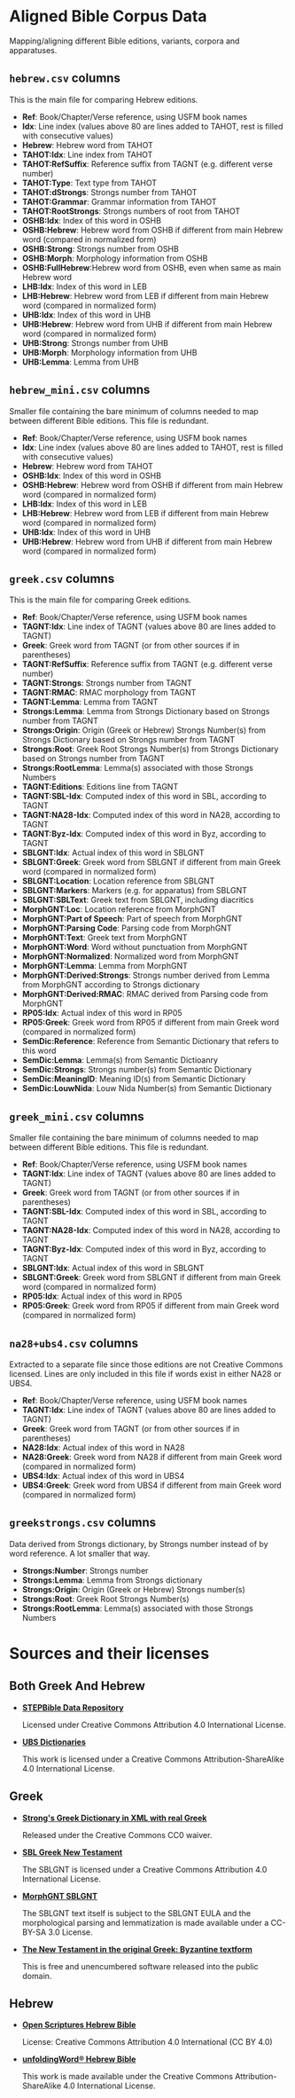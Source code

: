Aligned Bible Corpus Data
=========================

Mapping/aligning different Bible editions, variants, corpora and apparatuses.


`hebrew.csv` columns
--------------------

This is the main file for comparing Hebrew editions.

- **Ref**: Book/Chapter/Verse reference, using USFM book names
- **Idx**: Line index (values above 80 are lines added to TAHOT, rest is filled with consecutive values)
- **Hebrew**: Hebrew word from TAHOT
- **TAHOT:Idx**: Line index from TAHOT
- **TAHOT:RefSuffix**: Reference suffix from TAGNT (e.g. different verse number)
- **TAHOT:Type**: Text type from TAHOT
- **TAHOT:dStrongs**: Strongs number from TAHOT
- **TAHOT:Grammar**: Grammar information from TAHOT
- **TAHOT:RootStrongs**: Strongs numbers of root from TAHOT
- **OSHB:Idx**: Index of this word in OSHB
- **OSHB:Hebrew**: Hebrew word from OSHB if different from main Hebrew word (compared in normalized form)
- **OSHB:Strong**: Strongs number from OSHB
- **OSHB:Morph**: Morphology information from OSHB
- **OSHB:FullHebrew**:Hebrew word from OSHB, even when same as main Hebrew word
- **LHB:Idx**:  Index of this word in LEB
- **LHB:Hebrew**: Hebrew word from LEB if different from main Hebrew word (compared in normalized form)
- **UHB:Idx**:  Index of this word in UHB
- **UHB:Hebrew**: Hebrew word from UHB if different from main Hebrew word (compared in normalized form)
- **UHB:Strong**: Strongs number from UHB
- **UHB:Morph**: Morphology information from UHB
- **UHB:Lemma**: Lemma from UHB

`hebrew_mini.csv` columns
-------------------------

Smaller file containing the bare minimum of columns needed to map between different Bible editions. This file is redundant.

- **Ref**: Book/Chapter/Verse reference, using USFM book names
- **Idx**: Line index (values above 80 are lines added to TAHOT, rest is filled with consecutive values)
- **Hebrew**: Hebrew word from TAHOT
- **OSHB:Idx**: Index of this word in OSHB
- **OSHB:Hebrew**: Hebrew word from OSHB if different from main Hebrew word (compared in normalized form)
- **LHB:Idx**:  Index of this word in LEB
- **LHB:Hebrew**: Hebrew word from LEB if different from main Hebrew word (compared in normalized form)
- **UHB:Idx**:  Index of this word in UHB
- **UHB:Hebrew**: Hebrew word from UHB if different from main Hebrew word (compared in normalized form)


`greek.csv` columns
-------------------

This is the main file for comparing Greek editions.

 - **Ref**: Book/Chapter/Verse reference, using USFM book names
 - **TAGNT:Idx**: Line index of TAGNT (values above 80 are lines added to TAGNT)
 - **Greek**: Greek word from TAGNT (or from other sources if in parentheses)
 - **TAGNT:RefSuffix**: Reference suffix from TAGNT (e.g. different verse number)
 - **TAGNT:Strongs**: Strongs number from TAGNT
 - **TAGNT:RMAC**: RMAC morphology from TAGNT
 - **TAGNT:Lemma**: Lemma from TAGNT
 - **Strongs:Lemma**: Lemma from Strongs Dictionary based on Strongs number from TAGNT
 - **Strongs:Origin**: Origin (Greek or Hebrew) Strongs Number(s) from Strongs Dictionary based on Strongs number from TAGNT
 - **Strongs:Root**: Greek Root Strongs Number(s) from Strongs Dictionary based on Strongs number from TAGNT
 - **Strongs:RootLemma**: Lemma(s) associated with those Strongs Numbers
 - **TAGNT:Editions**: Editions line from TAGNT
 - **TAGNT:SBL-Idx**: Computed index of this word in SBL, according to TAGNT
 - **TAGNT:NA28-Idx**: Computed index of this word in NA28, according to TAGNT
 - **TAGNT:Byz-Idx**: Computed index of this word in Byz, according to TAGNT
 - **SBLGNT:Idx**: Actual index of this word in SBLGNT
 - **SBLGNT:Greek**: Greek word from SBLGNT if different from main Greek word (compared in normalized form)
 - **SBLGNT:Location**: Location reference from SBLGNT
 - **SBLGNT:Markers**: Markers (e.g. for apparatus) from SBLGNT
 - **SBLGNT:SBLText**: Greek text from SBLGNT, including diacritics
 - **MorphGNT:Loc**: Location reference from MorphGNT
 - **MorphGNT:Part of Speech**: Part of speech from MorphGNT
 - **MorphGNT:Parsing Code**: Parsing code from MorphGNT
 - **MorphGNT:Text**: Greek text from MorphGNT
 - **MorphGNT:Word**: Word without punctuation from MorphGNT
 - **MorphGNT:Normalized**: Normalized word from MorphGNT
 - **MorphGNT:Lemma**: Lemma from MorphGNT
 - **MorphGNT:Derived:Strongs**: Strongs number derived from Lemma from MorphGNT according to Strongs dictionary
 - **MorphGNT:Derived:RMAC**: RMAC derived from Parsing code from MorphGNT
 - **RP05:Idx**: Actual index of this word in RP05
 - **RP05:Greek**: Greek word from RP05 if different from main Greek word (compared in normalized form)
 - **SemDic:Reference**: Reference from Semantic Dictionary that refers to this word
 - **SemDic:Lemma**: Lemma(s) from Semantic Dictioanry
 - **SemDic:Strongs**: Strongs number(s) from Semantic Dictionary
 - **SemDic:MeaningID**: Meaning ID(s) from Semantic Dictionary
 - **SemDic:LouwNida**: Louw Nida Number(s) from Semantic Dictionary

`greek_mini.csv` columns
------------------------

Smaller file containing the bare minimum of columns needed to map between different Bible editions. This file is redundant.

 - **Ref**: Book/Chapter/Verse reference, using USFM book names
 - **TAGNT:Idx**: Line index of TAGNT (values above 80 are lines added to TAGNT)
 - **Greek**: Greek word from TAGNT (or from other sources if in parentheses)
 - **TAGNT:SBL-Idx**: Computed index of this word in SBL, according to TAGNT
 - **TAGNT:NA28-Idx**: Computed index of this word in NA28, according to TAGNT
 - **TAGNT:Byz-Idx**: Computed index of this word in Byz, according to TAGNT
 - **SBLGNT:Idx**: Actual index of this word in SBLGNT
 - **SBLGNT:Greek**: Greek word from SBLGNT if different from main Greek word (compared in normalized form)
 - **RP05:Idx**: Actual index of this word in RP05
 - **RP05:Greek**: Greek word from RP05 if different from main Greek word (compared in normalized form)


`na28+ubs4.csv` columns
-----------------------

Extracted to a separate file since those editions are not Creative Commons licensed. Lines are only included in this file if words exist in either NA28 or UBS4.

 - **Ref**: Book/Chapter/Verse reference, using USFM book names
 - **TAGNT:Idx**: Line index of TAGNT (values above 80 are lines added to TAGNT)
 - **Greek**: Greek word from TAGNT (or from other sources if in parentheses)
 - **NA28:Idx**: Actual index of this word in NA28
 - **NA28:Greek**: Greek word from NA28 if different from main Greek word (compared in normalized form)
 - **UBS4:Idx**: Actual index of this word in UBS4
 - **UBS4:Greek**: Greek word from UBS4 if different from main Greek word (compared in normalized form)


`greekstrongs.csv` columns
--------------------------

Data derived from Strongs dictionary, by Strongs number instead of by word reference. A lot smaller that way.

 - **Strongs:Number**: Strongs number
 - **Strongs:Lemma**: Lemma from Strongs dictionary
 - **Strongs:Origin**: Origin (Greek or Hebrew) Strongs number(s)
 - **Strongs:Root**: Greek Root Strongs Number(s)
 - **Strongs:RootLemma**: Lemma(s) associated with those Strongs Numbers


Sources and their licenses
==========================

Both Greek And Hebrew
---------------------

- **[STEPBible Data Repository](https://github.com/STEPBible/STEPBible-Data/tree/4d7137189a602e4789069e13f2a5fc2ec5b7ef0f)**

  Licensed under Creative Commons Attribution 4.0 International License.

- **[UBS Dictionaries](https://github.com/ubsicap/ubs-open-license/tree/1a6d31828b933d19974a76ab6e68e43c184f9f7a)**

  This work is licensed under a Creative Commons Attribution-ShareAlike 4.0 International License.


Greek
-----

- **[Strong's Greek Dictionary in XML with real Greek](https://github.com/morphgnt/strongs-dictionary-xml/tree/dd6758b82f46b620804a8ea677d715844679eea1)**

  Released under the Creative Commons CC0 waiver.

- **[SBL Greek New Testament](https://github.com/LogosBible/SBLGNT/tree/4025c2dafe0b1d12799eb8a3e43e2e6137a9253a)**

  The SBLGNT is licensed under a Creative Commons Attribution 4.0 International License.

- **[MorphGNT SBLGNT](https://github.com/morphgnt/sblgnt/tree/aaed91e57c8e4a8dc9a2383e129ca5e75fe6393d)**

  The SBLGNT text itself is subject to the SBLGNT EULA and the morphological parsing and lemmatization is made available under a CC-BY-SA 3.0 License.

- **[The New Testament in the original Greek: Byzantine textform](https://github.com/byztxt/byzantine-majority-text/tree/b844fff9cac3e5788504652d50802b94808b5905)**

  This is free and unencumbered software released into the public domain.


Hebrew
------

- **[Open Scriptures Hebrew Bible](https://github.com/openscriptures/morphhb/commit/3d15126fb1ef74867fc1434be1942e837932691f)**

  License: Creative Commons Attribution 4.0 International (CC BY 4.0)

- **[unfoldingWord® Hebrew Bible](https://git.door43.org/unfoldingWord/hbo_uhb/src/commit/0231ffdfea1ec5a3061e19fcf5f58943007aeb9d)**

  This work is made available under the Creative Commons Attribution-ShareAlike 4.0 International License.
